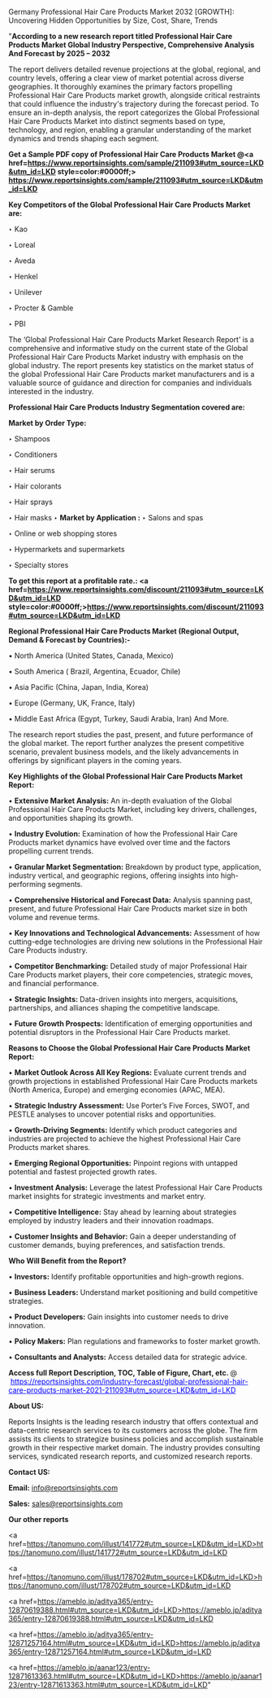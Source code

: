 Germany Professional Hair Care Products Market 2032 [GROWTH]: Uncovering Hidden Opportunities by Size, Cost, Share, Trends

"<strong>According to a new research report titled Professional Hair Care Products Market Global Industry Perspective, Comprehensive Analysis And Forecast by 2025 – 2032</strong>

The report delivers detailed revenue projections at the global, regional, and country levels, offering a clear view of market potential across diverse geographies. It thoroughly examines the primary factors propelling Professional Hair Care Products market growth, alongside critical restraints that could influence the industry's trajectory during the forecast period. To ensure an in-depth analysis, the report categorizes the Global Professional Hair Care Products Market into distinct segments based on type, technology, and region, enabling a granular understanding of the market dynamics and trends shaping each segment.

<strong>Get a Sample PDF copy of Professional Hair Care Products Market </strong><strong>@<a href=https://www.reportsinsights.com/sample/211093#utm_source=LKD&utm_id=LKD style=color:#0000ff;> https://www.reportsinsights.com/sample/211093#utm_source=LKD&utm_id=LKD</a></strong></font>

<strong>Key Competitors of the Global Professional Hair Care Products Market are:</strong>

‣ Kao

‣ Loreal

‣ Aveda

‣ Henkel

‣ Unilever

‣ Procter & Gamble

‣ PBI

The ‘Global Professional Hair Care Products Market Research Report’ is a comprehensive and informative study on the current state of the Global Professional Hair Care Products Market industry with emphasis on the global industry. The report presents key statistics on the market status of the global Professional Hair Care Products market manufacturers and is a valuable source of guidance and direction for companies and individuals interested in the industry.

<strong>Professional Hair Care Products Industry Segmentation covered are:</strong>

<strong>Market by Order Type: </strong>

‣ Shampoos

‣ Conditioners

‣ Hair serums

‣ Hair colorants

‣ Hair sprays

‣ Hair masks
‣ 
<strong>Market by Application :</strong>
‣ Salons and spas

‣ Online or web shopping stores

‣ Hypermarkets and supermarkets

‣ Specialty stores

<strong>To get this report at a profitable rate.: <a href=https://www.reportsinsights.com/discount/211093#utm_source=LKD&utm_id=LKD style=color:#0000ff;>https://www.reportsinsights.com/discount/211093#utm_source=LKD&utm_id=LKD</a></strong></font>

<strong>Regional Professional Hair Care Products Market (Regional Output, Demand &amp; Forecast by Countries):-</strong>

• North America (United States, Canada, Mexico)

• South America ( Brazil, Argentina, Ecuador, Chile)

• Asia Pacific (China, Japan, India, Korea)

• Europe (Germany, UK, France, Italy)

• Middle East Africa (Egypt, Turkey, Saudi Arabia, Iran) And More.

The research report studies the past, present, and future performance of the global market. The report further analyzes the present competitive scenario, prevalent business models, and the likely advancements in offerings by significant players in the coming years.

<strong>Key Highlights of the Global Professional Hair Care Products Market Report:</strong>

• <strong>Extensive Market Analysis:</strong> An in-depth evaluation of the Global Professional Hair Care Products Market, including key drivers, challenges, and opportunities shaping its growth.

• <strong>Industry Evolution:</strong> Examination of how the Professional Hair Care Products market dynamics have evolved over time and the factors propelling current trends.

• <strong>Granular Market Segmentation:</strong> Breakdown by product type, application, industry vertical, and geographic regions, offering insights into high-performing segments.

• <strong>Comprehensive Historical and Forecast Data:</strong> Analysis spanning past, present, and future Professional Hair Care Products market size in both volume and revenue terms.

• <strong>Key Innovations and Technological Advancements:</strong> Assessment of how cutting-edge technologies are driving new solutions in the Professional Hair Care Products industry.

• <strong>Competitor Benchmarking:</strong> Detailed study of major Professional Hair Care Products market players, their core competencies, strategic moves, and financial performance.

• <strong>Strategic Insights:</strong> Data-driven insights into mergers, acquisitions, partnerships, and alliances shaping the competitive landscape.

• <strong>Future Growth Prospects:</strong> Identification of emerging opportunities and potential disruptors in the Professional Hair Care Products market.

<strong>Reasons to Choose the Global Professional Hair Care Products Market Report:</strong>

• <strong>Market Outlook Across All Key Regions:</strong> Evaluate current trends and growth projections in established Professional Hair Care Products markets (North America, Europe) and emerging economies (APAC, MEA).

• <strong>Strategic Industry Assessment:</strong> Use Porter’s Five Forces, SWOT, and PESTLE analyses to uncover potential risks and opportunities.

• <strong>Growth-Driving Segments:</strong> Identify which product categories and industries are projected to achieve the highest Professional Hair Care Products market shares.

• <strong>Emerging Regional Opportunities:</strong> Pinpoint regions with untapped potential and fastest projected growth rates.

• <strong>Investment Analysis:</strong> Leverage the latest Professional Hair Care Products market insights for strategic investments and market entry.

• <strong>Competitive Intelligence:</strong> Stay ahead by learning about strategies employed by industry leaders and their innovation roadmaps.

• <strong>Customer Insights and Behavior:</strong> Gain a deeper understanding of customer demands, buying preferences, and satisfaction trends.

<strong>Who Will Benefit from the Report?</strong>

• <strong>Investors:</strong> Identify profitable opportunities and high-growth regions.

• <strong>Business Leaders:</strong> Understand market positioning and build competitive strategies.

• <strong>Product Developers:</strong> Gain insights into customer needs to drive innovation.

• <strong>Policy Makers:</strong> Plan regulations and frameworks to foster market growth.

• <strong>Consultants and Analysts:</strong> Access detailed data for strategic advice.
</ul>
<strong>Access full Report Description, TOC, Table of Figure, Chart, etc. </strong>@  <a href=https://reportsinsights.com/industry-forecast/global-professional-hair-care-products-market-2021-211093#utm_source=LKD&utm_id=LKD style=color:#0000ff;>https://reportsinsights.com/industry-forecast/global-professional-hair-care-products-market-2021-211093#utm_source=LKD&utm_id=LKD</a></font>

<strong><strong>About US</strong>:</strong>

Reports Insights is the leading research industry that offers contextual and data-centric research services to its customers across the globe. The firm assists its clients to strategize business policies and accomplish sustainable growth in their respective market domain. The industry provides consulting services, syndicated research reports, and customized research reports.

<strong>Contact US:</strong>

<p class=""""><b>Email:</b> <a href=mailto:info@reportsinsights.com>info@reportsinsights.com</a></p>
<p class=""""><b>Sales:</b> <a href=mailto:sales@reportsinsights.com>sales@reportsinsights.com</a></p>

<strong>Our other reports</strong>

<a href=https://tanomuno.com/illust/141772#utm_source=LKD&utm_id=LKD>https://tanomuno.com/illust/141772#utm_source=LKD&utm_id=LKD</a>

<a href=https://tanomuno.com/illust/178702#utm_source=LKD&utm_id=LKD>https://tanomuno.com/illust/178702#utm_source=LKD&utm_id=LKD</a>

<a href=https://ameblo.jp/aditya365/entry-12870619388.html#utm_source=LKD&utm_id=LKD>https://ameblo.jp/aditya365/entry-12870619388.html#utm_source=LKD&utm_id=LKD</a>

<a href=https://ameblo.jp/aditya365/entry-12871257164.html#utm_source=LKD&utm_id=LKD>https://ameblo.jp/aditya365/entry-12871257164.html#utm_source=LKD&utm_id=LKD</a>

<a href=https://ameblo.jp/aanar123/entry-12871613363.html#utm_source=LKD&utm_id=LKD>https://ameblo.jp/aanar123/entry-12871613363.html#utm_source=LKD&utm_id=LKD</a>"
